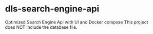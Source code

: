 # dls-search-engine-api
Optimized Search Engine Api with UI and Docker compose
This project does NOT include the database file. 
